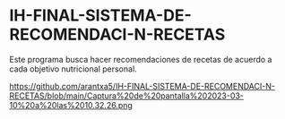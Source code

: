 # IH-FINAL-SISTEMA-DE-RECOMENDACI-N-RECETAS
Este programa busca hacer recomendaciones de recetas de acuerdo a cada objetivo nutricional personal.


https://github.com/arantxa5/IH-FINAL-SISTEMA-DE-RECOMENDACI-N-RECETAS/blob/main/Captura%20de%20pantalla%202023-03-10%20a%20las%2010.32.26.png
